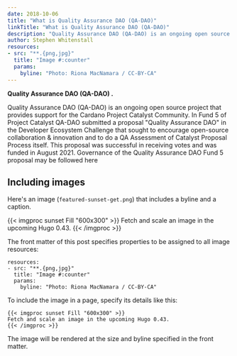 ```yaml
---
date: 2018-10-06
title: "What is Quality Assurance DAO (QA-DAO)"
linkTitle: "What is Quality Assurance DAO (QA-DAO)"
description: "Quality Assurance DAO (QA-DAO) is an ongoing open source project that provides support for the Cardano Project Catalyst Community."
author: Stephen Whitenstall
resources:
- src: "**.{png,jpg}"
  title: "Image #:counter"
  params:
    byline: "Photo: Riona MacNamara / CC-BY-CA"
---
```


**Quality Assurance DAO (QA-DAO) .**

Quality Assurance DAO (QA-DAO) is an ongoing open source project that provides support for the Cardano Project Catalyst Community. 
In Fund 5 of Project Catalyst QA-DAO submitted a proposal "Quality Assurance DAO" in the Developer Ecosystem Challenge that sought to encourage open-source collaboration & innovation and to do a QA Assessment of Catalyst Proposal Process itself. This proposal was successful in receiving votes and was funded in August 2021. Governance of the Quality Assurance DAO Fund 5 proposal may be followed here

## Including images

Here's an image (`featured-sunset-get.png`) that includes a byline and a caption.

{{< imgproc sunset Fill "600x300" >}}
Fetch and scale an image in the upcoming Hugo 0.43.
{{< /imgproc >}}

The front matter of this post specifies properties to be assigned to all image resources:

```
resources:
- src: "**.{png,jpg}"
  title: "Image #:counter"
  params:
    byline: "Photo: Riona MacNamara / CC-BY-CA"
```

To include the image in a page, specify its details like this:

```
{{< imgproc sunset Fill "600x300" >}}
Fetch and scale an image in the upcoming Hugo 0.43.
{{< /imgproc >}}
```

The image will be rendered at the size and byline specified in the front matter.


